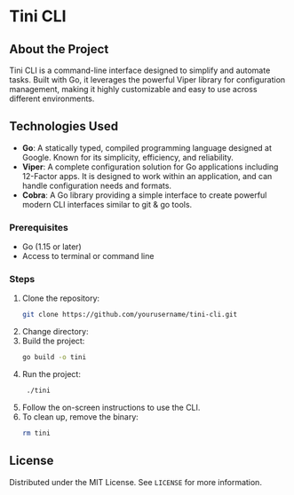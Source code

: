 # Tini CLI

## About the Project
Tini CLI is a command-line interface designed to simplify and automate tasks. Built with Go, it leverages the powerful Viper library for configuration management, making it highly customizable and easy to use across different environments.

## Technologies Used
- **Go**: A statically typed, compiled programming language designed at Google. Known for its simplicity, efficiency, and reliability.
- **Viper**: A complete configuration solution for Go applications including 12-Factor apps. It is designed to work within an application, and can handle configuration needs and formats.
- **Cobra**: A Go library providing a simple interface to create powerful modern CLI interfaces similar to git & go tools.

### Prerequisites
- Go (1.15 or later)
- Access to terminal or command line

### Steps
1. Clone the repository:
   ```bash
   git clone https://github.com/yourusername/tini-cli.git
    ```
2. Change directory:
3. Build the project:
   ```bash
   go build -o tini
   ```
4. Run the project:
   ```bash
    ./tini
    ```
5. Follow the on-screen instructions to use the CLI.
6. To clean up, remove the binary:
   ```bash
   rm tini
   ```
## License
Distributed under the MIT License. See `LICENSE` for more information.
